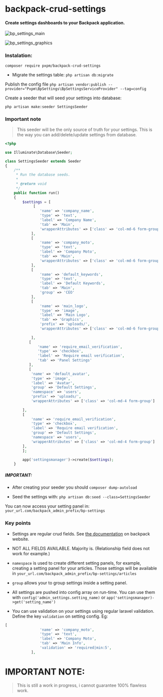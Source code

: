 # backpack-crud-settings

#### Create settings dashboards to your Backpack application.

![bp_settings_main](https://user-images.githubusercontent.com/7188159/74541740-19563900-4f3a-11ea-8819-00f3687be636.PNG)

![bp_settings_graphics](https://user-images.githubusercontent.com/7188159/74541812-38ed6180-4f3a-11ea-9646-4dc79e2c8cc8.PNG)

### Instalation:

`composer require pxpm/backpack-crud-settings`

- Migrate the settings table:
`php artisan db:migrate`

 Publish the config file
 `php artisan vendor:publish --provider="Pxpm\BpSettings\BpSettingsServiceProvider" --tag=config`

Create a seeder that will seed your settings into database:

`php artisan make:seeder SettingsSeeder`

### Important note
> This seeder will be the only source of truth for your settings. This is the way you can add/delete/update settings from database.

```php
<?php

use Illuminate\Database\Seeder;

class SettingsSeeder extends Seeder
{
    /**
     * Run the database seeds.
     *
     * @return void
     */
    public function run()
    {
        $settings = [
             [
                'name' => 'company_name',
                'type' => 'text',
                'label' => 'Company Name',
                'tab' => 'Main',
                'wrapperAttributes' => ['class' => 'col-md-6 form-group']
            ],
            [
                'name' => 'company_moto',
                'type' => 'text',
                'label' => 'Company Moto',
                'tab' => 'Main',
                'wrapperAttributes' => ['class' => 'col-md-6 form-group']
            ],
            [
                'name' => 'default_keywords',
                'type' => 'text',
                'label' => 'Default Keywords',
                'tab' => 'Main',
                'group' => 'CEO'
            ],
            [
                'name' => 'main_logo',
                'type' => 'image',
                'label' => 'Main Logo',
                'tab' => 'Graphics',
                'prefix' => 'uploads/',
                'wrapperAttributes' => ['class' => 'col-md-6 form-group']
                
            ],
           [
               'name' => 'require_email_verification',
               'type' => 'checkbox',
               'label' => 'Require email verification',
               'tab' => 'Panel Settings'
           ],
           [
            'name' => 'default_avatar',
            'type' => 'image',
            'label' => 'Avatar',
            'group' => 'Default Settings',
            'namespace' => 'users',
            'prefix' => 'uploads/',
            'wrapperAttributes' => ['class' => 'col-md-4 form-group']
            
        ],
        [
            'name' => 'require_email_verification',
            'type' => 'checkbox',
            'label' => 'Require email verification',
            'group' => 'Default Settings',
            'namespace' => 'users',
            'wrapperAttributes' => ['class' => 'col-md-4 form-group']
        ],
        ];

        app('settingsmanager')->create($settings);
    }
```

##### IMPORTANT: 
- After creating your seeder you should `composer dump-autoload` 

- Seed the settings with: `php artisan db:seed --class=SettingsSeeder`


You can now access your setting panel in: `your_url.com/backpack_admin_prefix/bp-settings`

### Key points

- Settings are regular crud fields. See [the documentation](https://backpackforlaravel.com/docs/4.1/crud-fields) on backpack website.

- NOT ALL FIELDS AVAILABLE. Majority is. (Relationship field does not work for example.)

- `namespace` is used to create different setting panels, for example, creating a setting panel for your articles. Those settings will be available in `your_url.com/backpack_admin_prefix/bp-settings/articles`

- `group` allows your to group settings inside a setting panel.

- All settings are pushed into config array on run-time. You can use them with `config('admin_settings.setting_name)` or `app('settingsmanager)->get('setting_name')`

- You can use validation on your settings using regular laravel validation. Define the key `validation` on setting config. Eg:

```php
[
                'name' => 'company_moto',
                'type' => 'text',
                'label' => 'Company Moto',
                'tab' => 'Main Info',
                'validation' => 'required|min:5',
            ],
```

# IMPORTANT NOTE:

> This is still a work in progress, i cannot guarantee 100% flawless work.

